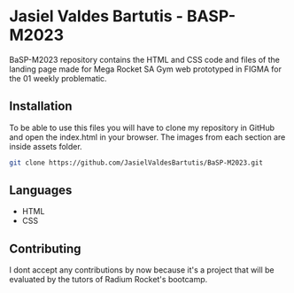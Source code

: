 # Jasiel Valdes Bartutis - BASP-M2023
BaSP-M2023 repository contains the HTML and CSS code and files of the landing page made for Mega Rocket SA Gym web prototyped in FIGMA for the 01 weekly problematic.

## Installation

To be able to use this files you will have to clone my repository in GitHub and open the index.html in your browser. The images from each section are inside assets folder.


```bash
git clone https://github.com/JasielValdesBartutis/BaSP-M2023.git
```
## Languages
- HTML
- CSS

## Contributing

I dont accept any contributions by now because it's a project that will be evaluated by the tutors of Radium Rocket's bootcamp.

